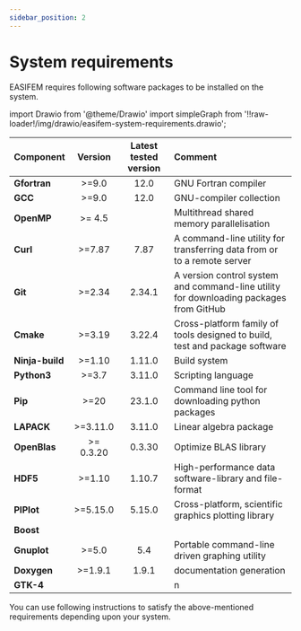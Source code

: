 ```yaml
---
sidebar_position: 2
---
```


# System requirements

EASIFEM requires following software packages to be installed on the system.

import Drawio from '@theme/Drawio'
import simpleGraph from '!!raw-loader!/img/drawio/easifem-system-requirements.drawio';

<Drawio content={simpleGraph} page={1} />

| Component | Version | Latest tested version | Comment |
|:--- | :---: | :---: | :--- |
| **Gfortran**| >=9.0 | 12.0  | GNU Fortran compiler |
| **GCC**| >=9.0 | 12.0 | GNU-compiler collection|
| **OpenMP**| >= 4.5 |  | Multithread shared memory parallelisation|
| **Curl**| >=7.87 | 7.87 | A command-line utility for transferring data from or to a remote server|
| **Git**| >=2.34 | 2.34.1 | A version control system and command-line utility for downloading packages from GitHub |
| **Cmake** | >=3.19 | 3.22.4 | Cross-platform family of tools designed to build, test and package software |
| **Ninja-build** | >=1.10 | 1.11.0 | Build system |
| **Python3** | >=3.7 | 3.11.0 | Scripting language |
| **Pip** | >=20 | 23.1.0 | Command line tool for downloading python packages |
| **LAPACK** | >=3.11.0 | 3.11.0 | Linear algebra package |
| **OpenBlas** | >= 0.3.20| 0.3.30 | Optimize BLAS library |
| **HDF5** | >=1.10  | 1.10.7 | High-performance data software-library and file-format |
| **PlPlot** | >=5.15.0 | 5.15.0 | Cross-platform, scientific graphics plotting library |
| **Boost** | | | |
| **Gnuplot** | >=5.0 | 5.4 | Portable command-line driven graphing utility |
| **Doxygen** | >=1.9.1 | 1.9.1 | documentation generation |
| **GTK-4** |  | | n |

You can use following instructions to satisfy the above-mentioned requirements depending upon your system.

